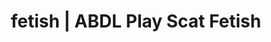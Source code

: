 ---
categories:
- Queer Kinks
- Body Positivity
- Fantasy Kink
- Shibari
- Inclusive Desire
image: /assets/images/1747714156509.jpg
layout: post
schema:
  description: Premium adult content featuring ABDL Play, Scat Fetish. High-quality
    visuals with sensual themes.
  keywords:
  - ABDL Play
  - Scat Fetish
  - Tattooed Beauties
  - Body Positivity
  - Interactive NSFW
  - Spiritual Kink
  - Queer Kinks
  name: 1747714156509 | ABDL Play Scat Fetish
  type: VisualArtwork
seo:
  description: Featured content with artistic Scat Fetish, ABDL Play. HD images available.
  keywords: Scat Fetish, ABDL Play
  og_image: /assets/images/1747714156509.jpg
  schema_type: VisualArtwork
tags:
- '#fetish'
- ABDL Play
- Scat Fetish
title: fetish | ABDL Play Scat Fetish
---